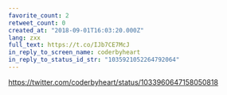 ```yaml
---
favorite_count: 2
retweet_count: 0
created_at: "2018-09-01T16:03:20.000Z"
lang: zxx
full_text: https://t.co/IJb7CE7McJ
in_reply_to_screen_name: coderbyheart
in_reply_to_status_id_str: "1035921052264792064"
---
```


<https://twitter.com/coderbyheart/status/1033960647158050818>

